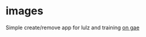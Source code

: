 images
=======

Simple create/remove app for lulz and training
<a href="http://saveclothes.appspot.com/" target="_blank">on gae</a>

